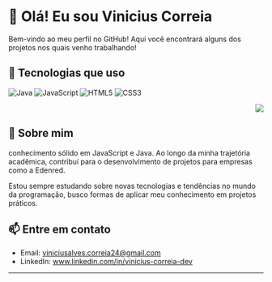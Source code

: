 
# 👋 Olá! Eu sou Vinicius Correia

Bem-vindo ao meu perfil no GitHub! Aqui você encontrará alguns dos projetos nos quais venho trabalhando!

## 🚀 Tecnologias que uso

![Java](https://img.shields.io/badge/Java-%23ED8B00.svg?style=for-the-badge&logo=java&logoColor=white)
![JavaScript](https://img.shields.io/badge/JavaScript-%23F7DF1E.svg?style=for-the-badge&logo=javascript&logoColor=black)
![HTML5](https://img.shields.io/badge/HTML5-%23E34F26.svg?style=for-the-badge&logo=html5&logoColor=white)
![CSS3](https://img.shields.io/badge/CSS3-%231572B6.svg?style=for-the-badge&logo=css3&logoColor=white)
<p align="right">
  <img src="https://github-readme-stats.vercel.app/api/top-langs/?username=vini-correia&layout=compact&langs_count=10&exclude_repo=YOUR_EXCLUDED_REPO_1,YOUR_EXCLUDED_REPO_2&theme=dark&hide_title=true&hide_border=true&card_width=320&locale=pt-br" />
</p>

## 💼 Sobre mim

conhecimento sólido em JavaScript e Java. Ao longo da minha trajetória acadêmica, contribuí para o desenvolvimento de projetos para empresas como a Edenred.

Estou sempre estudando sobre novas tecnologias e tendências no mundo da programação, busco formas de aplicar meu conhecimento em projetos práticos.

## 📫 Entre em contato

- Email: viniciusalves.correia24@gmail.com  
- LinkedIn: www.linkedin.com/in/vinicius-correia-dev

---





